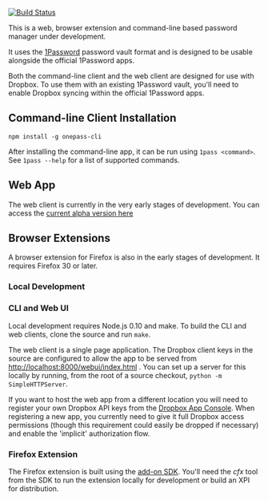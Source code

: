[![Build Status](https://travis-ci.org/robertknight/1pass-web.png?branch=master)](https://travis-ci.org/robertknight/1pass-web)

This is a web, browser extension and command-line based password manager under development.

It uses the [1Password](https://agilebits.com/onepassword) password vault format and is designed
to be usable alongside the official 1Password apps.

Both the command-line client and the web client are designed
for use with Dropbox. To use them with an existing 1Password vault,
you'll need to enable Dropbox syncing within the official 1Password apps.

## Command-line Client Installation

```
npm install -g onepass-cli
```

After installing the command-line app, it can be run using `1pass <command>`.
See `1pass --help` for a list of supported commands.

## Web App

The web client is currently in the very early stages of development.
You can access the [current alpha version here](https://robertknight.github.io/1pass-web/app/index.html)

## Browser Extensions

A browser extension for Firefox is also in the early stages of development. It requires Firefox 30 or later.

### Local Development

### CLI and Web UI

Local development requires Node.js 0.10 and make. To build the CLI and web clients, clone the source and run `make`.

The web client is a single page application. The Dropbox client keys in the source are configured to allow
the app to be served from [http://localhost:8000/webui/index.html](http://localhost:8000/webui/index.html) . You can set up a server for this locally
by running, from the root of a source checkout, `python -m SimpleHTTPServer`.

If you want to host the web app from a different location you will need to register your own Dropbox
API keys from the [Dropbox App Console]("https://www.dropbox.com/developers/apps"). When registering a new app,
you currently need to give it full Dropbox access permissions (though this requirement could easily be dropped
if necessary) and enable the 'implicit' authorization flow.

### Firefox Extension

The Firefox extension is built using the [add-on SDK](https://developer.mozilla.org/en-US/Add-ons/SDK). You'll need the _cfx_ tool from the SDK to run the extension locally for development or build an XPI for distribution.
